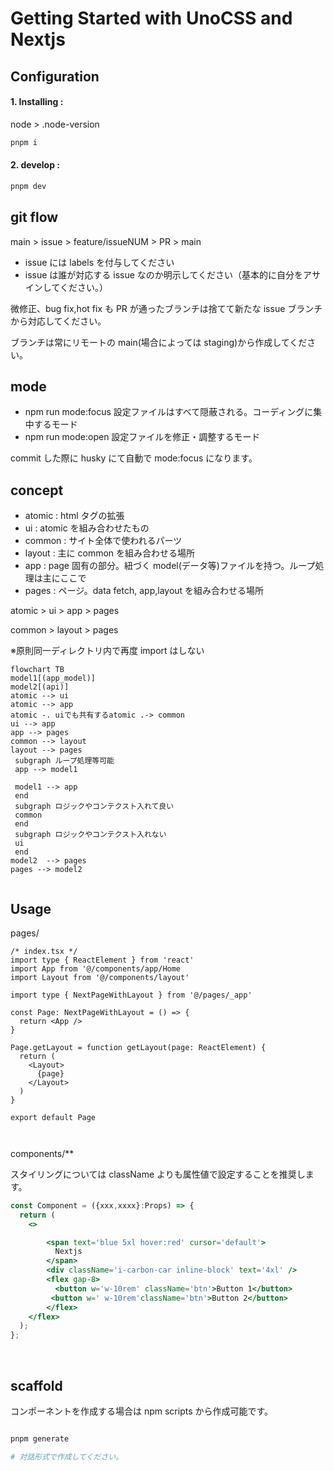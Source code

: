 # Getting Started with UnoCSS and Nextjs

## Configuration

#### 1. Installing :

node > .node-version

```bash
pnpm i
```

#### 2. develop :

```bash
pnpm dev
```

## git flow

main > issue > feature/issueNUM > PR > main

- issue には labels を付与してください
- issue は誰が対応する issue なのか明示してください（基本的に自分をアサインしてください。）

微修正、bug fix,hot fix も PR が通ったブランチは捨てて新たな issue ブランチから対応してください。

ブランチは常にリモートの main(場合によっては staging)から作成してください。

## mode

- npm run mode:focus
  設定ファイルはすべて隠蔽される。コーディングに集中するモード
- npm run mode:open
  設定ファイルを修正・調整するモード

commit した際に husky にて自動で mode:focus になります。

## concept

- atomic : html タグの拡張
- ui : atomic を組み合わせたもの
- common : サイト全体で使われるパーツ
- layout : 主に common を組み合わせる場所
- app : page 固有の部分。紐づく model(データ等)ファイルを持つ。ループ処理は主にここで
- pages : ページ。data fetch, app,layout を組み合わせる場所

atomic > ui > app > pages

common > layout > pages

※原則同一ディレクトリ内で再度 import はしない

```mermaid
flowchart TB
model1[(app_model)]
model2[(api)]
atomic --> ui
atomic --> app
atomic -. uiでも共有するatomic .-> common
ui --> app
app --> pages
common --> layout
layout --> pages
 subgraph ループ処理等可能
 app --> model1

 model1 --> app
 end
 subgraph ロジックやコンテクスト入れて良い
 common
 end
 subgraph ロジックやコンテクスト入れない
 ui
 end
model2  --> pages
pages --> model2


```

## Usage

pages/

```tsx
/* index.tsx */
import type { ReactElement } from 'react'
import App from '@/components/app/Home
import Layout from '@/components/layout'

import type { NextPageWithLayout } from '@/pages/_app'

const Page: NextPageWithLayout = () => {
  return <App />
}

Page.getLayout = function getLayout(page: ReactElement) {
  return (
    <Layout>
      {page}
    </Layout>
  )
}

export default Page



```

components/\*\*

スタイリングについては className よりも属性値で設定することを推奨します。

```jsx
const Component = ({xxx,xxxx}:Props) => {
  return (
    <>

        <span text='blue 5xl hover:red' cursor='default'>
          Nextjs
        </span>
        <div className='i-carbon-car inline-block' text='4xl' />
        <flex gap-8>
          <button w='w-10rem' className='btn'>Button 1</button>
         <button w=' w-10rem'className='btn'>Button 2</button>
        </flex>
    </flex>
  );
};
```

<br>

## scaffold

コンポーネントを作成する場合は npm scripts から作成可能です。

```bash

pnpm generate

# 対話形式で作成してください。

```
